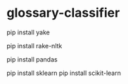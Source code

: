# glossary-classifier
pip install yake

pip install rake-nltk

pip install pandas

pip install sklearn
pip install scikit-learn
